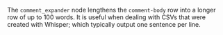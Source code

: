 The `comment_expander` node lengthens the `comment-body` row into a longer row of up to 100 words. It is useful when dealing with CSVs that were created with Whisper; which typically output one sentence per line.
